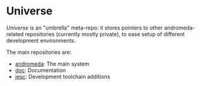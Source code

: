 Universe
====

_Universe_  is an  "umbrella"  meta-repo: it  stores  pointers to  other
andromeda-related repositories (currently mostly private), to ease setup
of different development environments.

The main repositories are:

* [andromeda](https://github.com/andromeda): The main system
* [doc](https://github.com/doc): Documentation
* [jesc](https://github.com/jesc): Development toolchain additions
